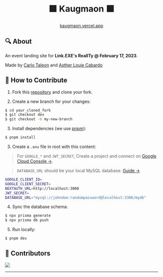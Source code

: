 <h1 align="center">🟩 Kaugmaon 🟩</h1>
<p align="center"><a href="https://kaugmaon.vercel.app">kaugmaon.vercel.app</a></p>

## 🔍 About

An event landing site for **Link.EXE's RealITy @ February 17, 2023**.

Made by [Carlo Taleon](https://carlo.vercel.app) and [Asther Louie Cabardo](https://asther.vercel.app/)

## 💭 How to Contribute

1. Fork this [repository]() and clone your fork.

2. Create a new branch for your changes:

```sh
$ cd your_cloned_fork
$ git checkout dev
$ git checkout -b my-new-branch
```

3. Install dependencies (we use [pnpm](https://pnpm.io/installation)):

```sh
$ pnpm install
```

3. Create a `.env` file in root with this content:

> For `GOOGLE_*` and `JWT_SECRET`, Create a project and connect on [Google Cloud Console →](https://console.cloud.google.com/apis/credentials).

> `DATABASE_URL` should be your local MySQL database. [Guide →](https://www.prisma.io/docs/getting-started/setup-prisma/start-from-scratch/relational-databases/connect-your-database-typescript-mysql)

```sh
GOOGLE_CLIENT_ID=
GOOGLE_CLIENT_SECRET=
NEXTAUTH_URL=http://localhost:3000
JWT_SECRET=
DATABASE_URL="mysql://johndoe:randompassword@localhost:3306/mydb"
```

4. Sync the database schema:

```sh
$ npx prisma generate
$ npx prisma db push
```

5. Run locally:

```sh
$ pnpm dev
```

## 🚀 Contributors

<a href="https://github.com/blankeos/kaugmaon/graphs/contributors">
  <img src="https://contrib.rocks/image?repo=blankeos/kaugmaon" />
</a>

---
